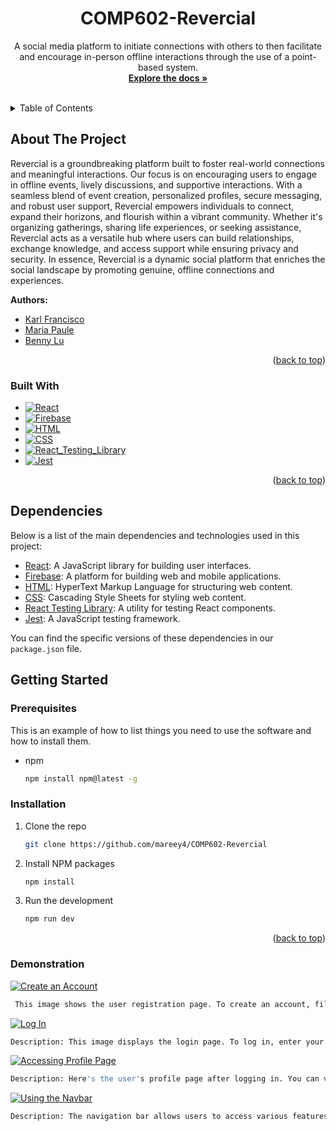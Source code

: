 <h1 align="center">COMP602-Revercial</h3>

  <p align="center">
    A social media platform to initiate connections with others to then facilitate and encourage in-person offline     interactions through the use of a point-based system.
    <br />
    <a href="https://github.com/mareey4/COMP602-Revercial"><strong>Explore the docs »</strong></a>
    <br />
    <br />
  </p>
</div>


<!-- TABLE OF CONTENTS -->
<details>
  <summary>Table of Contents</summary>
  <ol>
    <li>
      <a href="#about-the-project">About The Project</a>
      <ul>
        <li><a href="#built-with">Built With</a></li>
      </ul>
    </li>
    <li>
      <a href="#getting-started">Getting Started</a>
      <ul>
        <li><a href="#prerequisites">Prerequisites</a></li>
        <li><a href="#installation">Installation</a></li>
      </ul>
    </li>
  </ol>
</details>



<!-- ABOUT THE PROJECT -->
## About The Project
Revercial is a groundbreaking platform built to foster real-world connections and meaningful interactions. Our focus is on encouraging users to engage in offline events, lively discussions, and supportive interactions. With a seamless blend of event creation, personalized profiles, secure messaging, and robust user support, Revercial empowers individuals to connect, expand their horizons, and flourish within a vibrant community. Whether it's organizing gatherings, sharing life experiences, or seeking assistance, Revercial acts as a versatile hub where users can build relationships, exchange knowledge, and access support while ensuring privacy and security. In essence, Revercial is a dynamic social platform that enriches the social landscape by promoting genuine, offline connections and experiences.

**Authors:**
- [Karl Francisco](https://github.com/Ph4nt45m)
- [Maria Paule](https://github.com/mareey4)
- [Benny Lu](https://github.com/Benny-Lu)

<p align="right">(<a href="#readme-top">back to top</a>)</p>


### Built With

* [![React][React.js]][React-url]
* [![Firebase][Firebase.js]][Firebase-url]
* [![HTML][HTML.js]][HTML-url]
* [![CSS][CSS.js]][CSS-url]
* [![React_Testing_Library][React_Testing_Library.js]][React_Testing_Library-url]
* [![Jest][Jest.js]][Jest-url]
<p align="right">(<a href="#readme-top">back to top</a>)</p>

## Dependencies

Below is a list of the main dependencies and technologies used in this project:

- [React](https://reactjs.org/): A JavaScript library for building user interfaces.
- [Firebase](https://firebase.google.com/): A platform for building web and mobile applications.
- [HTML](https://developer.mozilla.org/en-US/docs/Web/HTML): HyperText Markup Language for structuring web content.
- [CSS](https://developer.mozilla.org/en-US/docs/Web/CSS): Cascading Style Sheets for styling web content.
- [React Testing Library](https://testing-library.com/docs/react-testing-library/intro/): A utility for testing React components.
- [Jest](https://jestjs.io/): A JavaScript testing framework.

You can find the specific versions of these dependencies in our `package.json` file.

<!-- GETTING STARTED -->
## Getting Started

### Prerequisites

This is an example of how to list things you need to use the software and how to install them.
* npm
  ```sh
  npm install npm@latest -g
  ```

### Installation

1. Clone the repo
   ```sh
   git clone https://github.com/mareey4/COMP602-Revercial
   ```
2. Install NPM packages
   ```sh
   npm install
   ```
3. Run the development
   ```sh
   npm run dev
   ```

<p align="right">(<a href="#readme-top">back to top</a>)</p>

### Demonstration
[![Create an Account](https://i.imgur.com/jqz2nI7.png)](https://imgur.com/jqz2nI7)
```sh
 This image shows the user registration page. To create an account, fill in the required fields, including your email, username, and password, and then click the "Sign Up" button.
```
[![Log In](https://imgur.com/JENQlDy.png)](https://imgur.com/JENQlDy)
```sh
Description: This image displays the login page. To log in, enter your email and password, and click the "Log In" button.
```
[![Accessing Profile Page](https://imgur.com/tSpcEk2.png)](https://imgur.com/tSpcEk2)
```sh
Description: Here's the user's profile page after logging in. You can view and edit your profile details.
```
[![Using the Navbar](https://imgur.com/vmF0rUz.png)](https://imgur.com/vmF0rUz)
```sh
Description: The navigation bar allows users to access various features. You can navigate to your profile, explore posts, search for users, and access other functionalities from the navbar.
```

<!-- MARKDOWN LINKS & IMAGES -->
<!-- https://www.markdownguide.org/basic-syntax/#reference-style-links -->
[React.js]: https://img.shields.io/badge/React-20232A?style=for-the-badge&logo=react&logoColor=61DAFB
[React-url]: https://reactjs.org/
[Firebase.js]: https://img.shields.io/badge/Firebase-9.x-orange
[Firebase-url]: https://firebase.google.com/
[HTML.js]: https://img.shields.io/badge/HTML-20232A?style=for-the-badge&logo=html5&logoColor=E34F26
[HTML-url]: https://developer.mozilla.org/en-US/docs/Web/HTML
[CSS.js]: https://img.shields.io/badge/CSS-20232A?style=for-the-badge&logo=css3&logoColor=1572B6
[CSS-url]: https://developer.mozilla.org/en-US/docs/Web/CSS
[React_Testing_Library.js]: https://img.shields.io/badge/React%20Testing%20Library-20232A?style=for-the-badge&logo=react&logoColor=61DAFB
[React_Testing_Library-url]: https://testing-library.com/docs/react-testing-library/intro/
[Jest.js]: https://img.shields.io/badge/Jest-20232A?style=for-the-badge&logo=jest&logoColor=15C213
[Jest-url]: https://jestjs.io/

